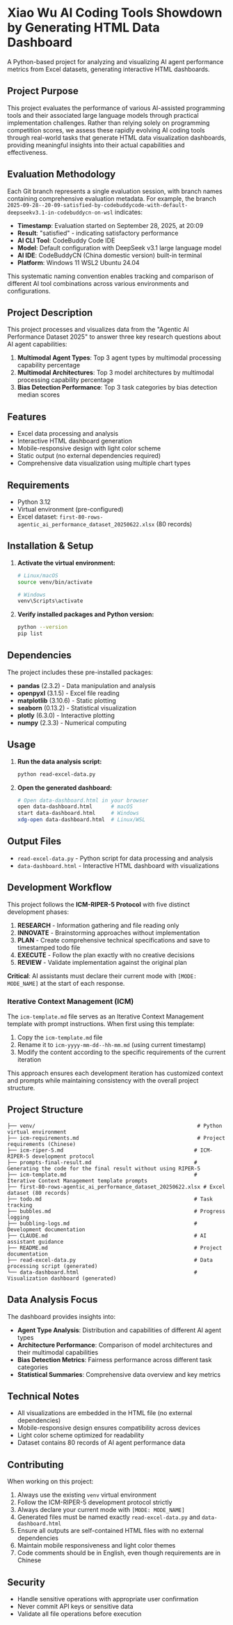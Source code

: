 # Xiao Wu AI Coding Tools Showdown by Generating HTML Data Dashboard

A Python-based project for analyzing and visualizing AI agent performance metrics from Excel datasets, generating interactive HTML dashboards.

## Project Purpose

This project evaluates the performance of various AI-assisted programming tools and their associated large language models through practical implementation challenges. Rather than relying solely on programming competition scores, we assess these rapidly evolving AI coding tools through real-world tasks that generate HTML data visualization dashboards, providing meaningful insights into their actual capabilities and effectiveness.

## Evaluation Methodology

Each Git branch represents a single evaluation session, with branch names containing comprehensive evaluation metadata. For example, the branch `2025-09-28--20-09-satisfied-by-codebuddycode-with-default-deepseekv3.1-in-codebuddycn-on-wsl` indicates:

- **Timestamp**: Evaluation started on September 28, 2025, at 20:09
- **Result**: "satisfied" - indicating satisfactory performance
- **AI CLI Tool**: CodeBuddy Code IDE
- **Model**: Default configuration with DeepSeek v3.1 large language model
- **AI IDE**: CodeBuddyCN (China domestic version) built-in terminal
- **Platform**: Windows 11 WSL2 Ubuntu 24.04

This systematic naming convention enables tracking and comparison of different AI tool combinations across various environments and configurations.

## Project Description

This project processes and visualizes data from the "Agentic AI Performance Dataset 2025" to answer three key research questions about AI agent capabilities:

1. **Multimodal Agent Types**: Top 3 agent types by multimodal processing capability percentage
2. **Multimodal Architectures**: Top 3 model architectures by multimodal processing capability percentage
3. **Bias Detection Performance**: Top 3 task categories by bias detection median scores

## Features

- Excel data processing and analysis
- Interactive HTML dashboard generation
- Mobile-responsive design with light color scheme
- Static output (no external dependencies required)
- Comprehensive data visualization using multiple chart types

## Requirements

- Python 3.12
- Virtual environment (pre-configured)
- Excel dataset: `first-80-rows-agentic_ai_performance_dataset_20250622.xlsx` (80 records)

## Installation & Setup

1. **Activate the virtual environment:**
   ```bash
   # Linux/macOS
   source venv/bin/activate

   # Windows
   venv\Scripts\activate
   ```

2. **Verify installed packages and Python version:**
   ```bash
   python --version
   pip list
   ```

## Dependencies

The project includes these pre-installed packages:

- **pandas** (2.3.2) - Data manipulation and analysis
- **openpyxl** (3.1.5) - Excel file reading
- **matplotlib** (3.10.6) - Static plotting
- **seaborn** (0.13.2) - Statistical visualization
- **plotly** (6.3.0) - Interactive plotting
- **numpy** (2.3.3) - Numerical computing

## Usage

1. **Run the data analysis script:**
   ```bash
   python read-excel-data.py
   ```

2. **Open the generated dashboard:**
   ```bash
   # Open data-dashboard.html in your browser
   open data-dashboard.html      # macOS
   start data-dashboard.html     # Windows
   xdg-open data-dashboard.html  # Linux/WSL
   ```

## Output Files

- `read-excel-data.py` - Python script for data processing and analysis
- `data-dashboard.html` - Interactive HTML dashboard with visualizations

## Development Workflow

This project follows the **ICM-RIPER-5 Protocol** with five distinct development phases:

1. **RESEARCH** - Information gathering and file reading only
2. **INNOVATE** - Brainstorming approaches without implementation
3. **PLAN** - Create comprehensive technical specifications and save to timestamped todo file
4. **EXECUTE** - Follow the plan exactly with no creative decisions
5. **REVIEW** - Validate implementation against the original plan

**Critical**: AI assistants must declare their current mode with `[MODE: MODE_NAME]` at the start of each response.

### Iterative Context Management (ICM)

The `icm-template.md` file serves as an Iterative Context Management template with prompt instructions. When first using this template:

1. Copy the `icm-template.md` file
2. Rename it to `icm-yyyy-mm-dd--hh-mm.md` (using current timestamp)
3. Modify the content according to the specific requirements of the current iteration

This approach ensures each development iteration has customized context and prompts while maintaining consistency with the overall project structure.

## Project Structure

```
├── venv/                                                    # Python virtual environment
├── icm-requirements.md                                      # Project requirements (Chinese)
├── icm-riper-5.md                                          # ICM-RIPER-5 development protocol
├── prompts-final-result.md                                 # Generating the code for the final result without using RIPER-5
├── icm-template.md                                         # Iterative Context Management template prompts
├── first-80-rows-agentic_ai_performance_dataset_20250622.xlsx # Excel dataset (80 records)
├── todo.md                                                 # Task tracking
├── bubbles.md                                              # Progress logging
├── bubbling-logs.md                                        # Development documentation
├── CLAUDE.md                                               # AI assistant guidance
├── README.md                                               # Project documentation
├── read-excel-data.py                                      # Data processing script (generated)
└── data-dashboard.html                                     # Visualization dashboard (generated)
```

## Data Analysis Focus

The dashboard provides insights into:

- **Agent Type Analysis**: Distribution and capabilities of different AI agent types
- **Architecture Performance**: Comparison of model architectures and their multimodal capabilities
- **Bias Detection Metrics**: Fairness performance across different task categories
- **Statistical Summaries**: Comprehensive data overview and key metrics

## Technical Notes

- All visualizations are embedded in the HTML file (no external dependencies)
- Mobile-responsive design ensures compatibility across devices
- Light color scheme optimized for readability
- Dataset contains 80 records of AI agent performance data

## Contributing

When working on this project:

1. Always use the existing `venv` virtual environment
2. Follow the ICM-RIPER-5 development protocol strictly
3. Always declare your current mode with `[MODE: MODE_NAME]`
4. Generated files must be named exactly `read-excel-data.py` and `data-dashboard.html`
5. Ensure all outputs are self-contained HTML files with no external dependencies
6. Maintain mobile responsiveness and light color themes
7. Code comments should be in English, even though requirements are in Chinese

## Security

- Handle sensitive operations with appropriate user confirmation
- Never commit API keys or sensitive data
- Validate all file operations before execution